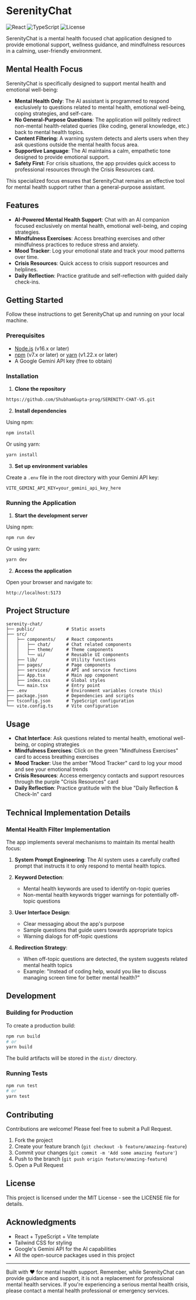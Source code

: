 # SerenityChat

![React](https://img.shields.io/badge/React-18.x-61DAFB)
![TypeScript](https://img.shields.io/badge/TypeScript-5.x-3178C6)
![License](https://img.shields.io/badge/License-MIT-green)

SerenityChat is a mental health focused chat application designed to provide emotional support, wellness guidance, and mindfulness resources in a calming, user-friendly environment.

## Mental Health Focus

SerenityChat is specifically designed to support mental health and emotional well-being:

- **Mental Health Only**: The AI assistant is programmed to respond exclusively to questions related to mental health, emotional well-being, coping strategies, and self-care.
- **No General-Purpose Questions**: The application will politely redirect non-mental health-related queries (like coding, general knowledge, etc.) back to mental health topics.
- **Content Filtering**: A warning system detects and alerts users when they ask questions outside the mental health focus area.
- **Supportive Language**: The AI maintains a calm, empathetic tone designed to provide emotional support.
- **Safety First**: For crisis situations, the app provides quick access to professional resources through the Crisis Resources card.

This specialized focus ensures that SerenityChat remains an effective tool for mental health support rather than a general-purpose assistant.

## Features

- **AI-Powered Mental Health Support**: Chat with an AI companion focused exclusively on mental health, emotional well-being, and coping strategies.
- **Mindfulness Exercises**: Access breathing exercises and other mindfulness practices to reduce stress and anxiety.
- **Mood Tracker**: Log your emotional state and track your mood patterns over time.
- **Crisis Resources**: Quick access to crisis support resources and helplines.
- **Daily Reflection**: Practice gratitude and self-reflection with guided daily check-ins.

## Getting Started

Follow these instructions to get SerenityChat up and running on your local machine.

### Prerequisites

- [Node.js](https://nodejs.org/) (v16.x or later)
- [npm](https://www.npmjs.com/) (v7.x or later) or [yarn](https://yarnpkg.com/) (v1.22.x or later)
- A Google Gemini API key (free to obtain)

### Installation

1. **Clone the repository**

```bash
https://github.com/ShubhamGupta-prog/SERENITY-CHAT-V5.git
```

2. **Install dependencies**

Using npm:
```bash
npm install
```

Or using yarn:
```bash
yarn install
```

3. **Set up environment variables**

Create a `.env` file in the root directory with your Gemini API key:

```plaintext
VITE_GEMINI_API_KEY=your_gemini_api_key_here
```

### Running the Application

1. **Start the development server**

Using npm:
```bash
npm run dev
```

Or using yarn:
```bash
yarn dev
```

2. **Access the application**

Open your browser and navigate to:
```
http://localhost:5173
```

## Project Structure

```
serenity-chat/
├── public/            # Static assets
├── src/
│   ├── components/    # React components
│   │   ├── chat/      # Chat related components
│   │   ├── theme/     # Theme components
│   │   └── ui/        # Reusable UI components
│   ├── lib/           # Utility functions
│   ├── pages/         # Page components
│   ├── services/      # API and service functions
│   ├── App.tsx        # Main app component
│   ├── index.css      # Global styles
│   └── main.tsx       # Entry point
├── .env               # Environment variables (create this)
├── package.json       # Dependencies and scripts
├── tsconfig.json      # TypeScript configuration
└── vite.config.ts     # Vite configuration
```

## Usage

- **Chat Interface**: Ask questions related to mental health, emotional well-being, or coping strategies
- **Mindfulness Exercises**: Click on the green "Mindfulness Exercises" card to access breathing exercises
- **Mood Tracker**: Use the amber "Mood Tracker" card to log your mood and see your emotional trends
- **Crisis Resources**: Access emergency contacts and support resources through the purple "Crisis Resources" card
- **Daily Reflection**: Practice gratitude with the blue "Daily Reflection & Check-In" card

## Technical Implementation Details

### Mental Health Filter Implementation

The app implements several mechanisms to maintain its mental health focus:

1. **System Prompt Engineering**: The AI system uses a carefully crafted prompt that instructs it to only respond to mental health topics.

2. **Keyword Detection**:
   - Mental health keywords are used to identify on-topic queries
   - Non-mental health keywords trigger warnings for potentially off-topic questions

3. **User Interface Design**:
   - Clear messaging about the app's purpose
   - Sample questions that guide users towards appropriate topics
   - Warning dialogs for off-topic questions

4. **Redirection Strategy**:
   - When off-topic questions are detected, the system suggests related mental health topics
   - Example: "Instead of coding help, would you like to discuss managing screen time for better mental health?"

## Development

### Building for Production

To create a production build:

```bash
npm run build
# or
yarn build
```

The build artifacts will be stored in the `dist/` directory.

### Running Tests

```bash
npm run test
# or
yarn test
```

## Contributing

Contributions are welcome! Please feel free to submit a Pull Request.

1. Fork the project
2. Create your feature branch (`git checkout -b feature/amazing-feature`)
3. Commit your changes (`git commit -m 'Add some amazing feature'`)
4. Push to the branch (`git push origin feature/amazing-feature`)
5. Open a Pull Request

## License

This project is licensed under the MIT License - see the LICENSE file for details.

## Acknowledgments

- React + TypeScript + Vite template
- Tailwind CSS for styling
- Google's Gemini API for the AI capabilities
- All the open-source packages used in this project

---

Built with ❤️ for mental health support. Remember, while SerenityChat can provide guidance and support, it is not a replacement for professional mental health services. If you're experiencing a serious mental health crisis, please contact a mental health professional or emergency services. 
